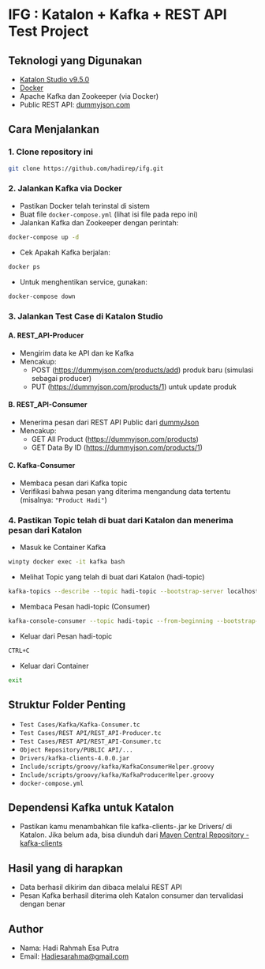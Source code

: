 # IFG : Katalon + Kafka + REST API Test Project

## Teknologi yang Digunakan
- [Katalon Studio v9.5.0](https://www.katalon.com/)
- [Docker](https://www.docker.com/products/docker-desktop/)
- Apache Kafka dan Zookeeper (via Docker)  
- Public REST API: [dummyjson.com](https://dummyjson.com/)

## Cara Menjalankan
### 1. **Clone repository ini**
```bash
git clone https://github.com/hadirep/ifg.git
```
### 2. **Jalankan Kafka via Docker**
- Pastikan Docker telah terinstal di sistem
- Buat file `docker-compose.yml` (lihat isi file pada repo ini)
- Jalankan Kafka dan Zookeeper dengan perintah:
```bash
docker-compose up -d
```
- Cek Apakah Kafka berjalan:
```bash
docker ps
```
- Untuk menghentikan service, gunakan:
```bash
docker-compose down
```
### 3. **Jalankan Test Case di Katalon Studio**
#### A. REST_API-Producer
- Mengirim data ke API dan ke Kafka
- Mencakup:
  - POST (https://dummyjson.com/products/add) produk baru (simulasi sebagai producer)
  - PUT (https://dummyjson.com/products/1) untuk update produk
#### B. REST_API-Consumer
- Menerima pesan dari REST API Public dari [dummyJson](https://dummyjson.com/)
- Mencakup:
  - GET All Product (https://dummyjson.com/products)
  - GET Data By ID (https://dummyjson.com/products/1)
#### C. Kafka-Consumer
- Membaca pesan dari Kafka topic
- Verifikasi bahwa pesan yang diterima mengandung data tertentu (misalnya: `"Product Hadi"`)
  
### 4. **Pastikan Topic telah di buat dari Katalon dan menerima pesan dari Katalon**
- Masuk ke Container Kafka
```bash
winpty docker exec -it kafka bash
```
- Melihat Topic yang telah di buat dari Katalon (hadi-topic)
```bash
kafka-topics --describe --topic hadi-topic --bootstrap-server localhost:9092
```
- Membaca Pesan hadi-topic (Consumer)
```bash
kafka-console-consumer --topic hadi-topic --from-beginning --bootstrap-server localhost:9092
```
- Keluar dari Pesan hadi-topic
```bash
CTRL+C
```
- Keluar dari Container
```bash
exit
```

## Struktur Folder Penting
- `Test Cases/Kafka/Kafka-Consumer.tc`  
- `Test Cases/REST API/REST_API-Producer.tc`
- `Test Cases/REST API/REST_API-Consumer.tc`
- `Object Repository/PUBLIC API/...`
- `Drivers/kafka-clients-4.0.0.jar`
- `Include/scripts/groovy/kafka/KafkaConsumerHelper.groovy`
- `Include/scripts/groovy/kafka/KafkaProducerHelper.groovy`  
- `docker-compose.yml`

## Dependensi Kafka untuk Katalon
- Pastikan kamu menambahkan file kafka-clients-<versi>.jar ke Drivers/ di Katalon. Jika belum ada, bisa diunduh dari [Maven Central Repository - kafka-clients](https://central.sonatype.com/artifact/org.apache.kafka/kafka-clients/versions)

## Hasil yang di harapkan
- Data berhasil dikirim dan dibaca melalui REST API
- Pesan Kafka berhasil diterima oleh Katalon consumer dan tervalidasi dengan benar

## Author
- Nama: Hadi Rahmah Esa Putra
- Email: Hadiesarahma@gmail.com
